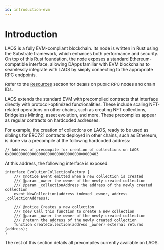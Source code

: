 ```yaml
---
id: introduction-evm
---
```

# Introduction

LAOS is a fully EVM-compliant blockchain. Its node is written in Rust using the Substrate framework, which enhances both performance and security. On top of this Rust foundation, the node exposes a standard Ethereum-compatible interface, allowing DApps familiar with EVM blockchains to seamlessly integrate with LAOS by simply connecting to the appropriate RPC endpoints.

Refer to the [Resources](../introduction/laos-and-its-testnet) section for details on public RPC nodes and chain IDs.

LAOS extends the standard EVM with precompiled contracts that interface directly with protocol-optimized functionalities. These include scaling NFT-related operations on other chains, such as creating NFT collections, Bridgeless Minting, asset evolution, and more. These precompiles appear as regular contracts on hardcoded addresses.

For example, the creation of collections on LAOS, ready to be used as siblings for ERC721 contracts deployed in other chains, such as Ethereum, is done via a precompile at the following hardcoded address:

```solidity
// Address of precompile for creation of collections on LAOS
0x0000000000000000000000000000000000000403
```
At this address, the following interface is exposed:
```solidity
interface EvolutionCollectionFactory {
    /// @notice Event emitted when a new collection is created
    /// @param _owner the owner of the newly created collection
    /// @param _collectionAddress the address of the newly created collection
    event NewCollection(address indexed _owner, address _collectionAddress);

    /// @notice Creates a new collection
    /// @dev Call this function to create a new collection
    /// @param _owner the owner of the newly created collection
    /// @return the address of the newly created collection
    function createCollection(address _owner) external returns (address);
}
```
The rest of this section details all precompiles currently available on LAOS.
